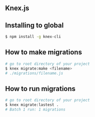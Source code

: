 ## Knex.js

## Installing to global
```bash
$ npm install -g knex-cli
```

## How to make migrations
```bash
# go to root directory of your project
$ knex migrate:make <filename>
# ./migrations/filename.js
```

## How to run migrations
```bash
# go to root directory of your project
$ knex migrate:lastest .
# Batch 1 run: 1 migrations
```